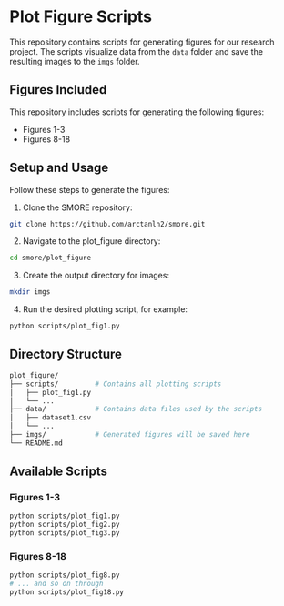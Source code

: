 # Plot Figure Scripts
This repository contains scripts for generating figures for our research project. The scripts visualize data from the `data` folder and save the resulting images to the `imgs` folder.

## Figures Included

This repository includes scripts for generating the following figures:
- Figures 1-3
- Figures 8-18

## Setup and Usage

Follow these steps to generate the figures:

1. Clone the SMORE repository:

```bash
git clone https://github.com/arctanln2/smore.git
```

2. Navigate to the plot_figure directory:

```bash
cd smore/plot_figure
```
3. Create the output directory for images:

```bash
mkdir imgs
```
4. Run the desired plotting script, for example:

```bash
python scripts/plot_fig1.py
```

## Directory Structure
```bash
plot_figure/
├── scripts/         # Contains all plotting scripts
│   ├── plot_fig1.py
│   └── ...
├── data/            # Contains data files used by the scripts
│   ├── dataset1.csv
│   └── ...
├── imgs/            # Generated figures will be saved here
└── README.md
```

## Available Scripts
### Figures 1-3

```bash
python scripts/plot_fig1.py
python scripts/plot_fig2.py
python scripts/plot_fig3.py
```
### Figures 8-18

```bash
python scripts/plot_fig8.py
# ... and so on through
python scripts/plot_fig18.py
```